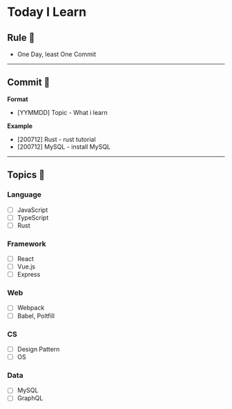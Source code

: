 # Today I Learn

## Rule 📏
- One Day, least One Commit

------

## Commit 📝
**Format**
- [YYMMDD] Topic - What i learn


**Example**   
- [200712] Rust - rust tutorial
- [200712] MySQL - install MySQL

------

## Topics 🍡

### Language
- [ ] JavaScript
- [ ] TypeScript
- [ ] Rust

### Framework
- [ ] React
- [ ] Vue.js
- [ ] Express

### Web
- [ ] Webpack
- [ ] Babel, Poltfill

### CS
- [ ] Design Pattern
- [ ] OS

### Data
- [ ] MySQL
- [ ] GraphQL
